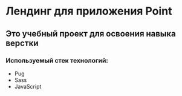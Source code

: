 <h1>Лендинг для приложения Point</h1>

<h2>Это учебный проект для освоения навыка верстки</h2>

<h3>Используемый стек технологий:</h3>

<ul>
    <li>Pug</li>
    <li>Sass</li>
    <li>JavaScript</li>
</ul>